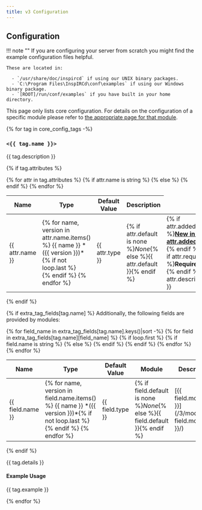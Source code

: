 ```yaml
---
title: v3 Configuration
---
```


## Configuration

!!! note ""
    If you are configuring your server from scratch you might find the example configuration files helpful.

    These are located in:

      - `/usr/share/doc/inspircd` if using our UNIX binary packages.
      - `C:\Program Files\InspIRCd\conf\examples` if using our Windows binary package.
      - `[ROOT]/run/conf/examples` if you have built in your home directory.

This page only lists core configuration. For details on the configuration of a specific module please refer to [the appropriate page for that module](/3/modules).

{% for tag in core_config_tags -%}
### `<{{ tag.name }}>`

{{ tag.description }}

{% if tag.attributes %}
<table markdown="1">
<thead>
<tr>
<th>Name</th>
<th>Type</th>
<th>Default Value</th>
<th>Description</th>
</tr>
</thead>
<tbody markdown="1">
{% for attr in tag.attributes %}
<tr markdown="1">
{% if attr.name is string %}
<td markdown="1">{{ attr.name }}</td>
{% else %}
<td markdown="1">
{% for name, version in attr.name.items() %}
{{ name }} *({{ version }})*{% if not loop.last %}<br>{% endif %}
{% endfor %}
</td>
{% endif %}
<td markdown="1">{{ attr.type }}</td>
<td markdown="1">{% if attr.default is none %}<em>None</em>{% else %}{{ attr.default }}{% endif %}</td>
<td markdown="1">{% if attr.added %}<a href="/{{ attr.added | first }}/change-log/#inspircd-{{ attr.added | replace(".", "") }}"><strong>New in v{{ attr.added }}!</strong></a> {% endif %}{% if attr.required %}<strong>Required!</strong> {% endif %}{{ attr.description }}</td>
</tr>
{% endfor %}
</tbody>
</table>
{% endif %}

{% if extra_tag_fields[tag.name] %}
Additionally, the following fields are provided by modules:

<table markdown="1">
<thead>
<tr>
<th>Name</th>
<th>Type</th>
<th>Default Value</th>
<th>Module</th>
<th>Description</th>
</tr>
</thead>
<tbody markdown="1">
{% for field_name in extra_tag_fields[tag.name].keys()|sort -%}
{% for field in extra_tag_fields[tag.name][field_name] %}
<tr markdown="1">
{% if loop.first %}
{% if field.name is string %}
<td markdown="1" rowspan="{{ loop.length }}">{{ field.name }}</td>
{% else %}
<td markdown="1" rowspan="{{ loop.length }}">
{% for name, version in field.name.items() %}
{{ name }} *({{ version }})*{% if not loop.last %}<br>{% endif %}
{% endfor %}
</td>
{% endif %}
<td markdown="1" rowspan="{{ loop.length }}">{{ field.type }}</td>
<td markdown="1" rowspan="{{ loop.length }}">{% if field.default is none %}<em>None</em>{% else %}{{ field.default }}{% endif %}</td>
{% endif %}
<td markdown="1">[{{ field.module }}](/3/modules/{{ field.module }}/)</td>
<td markdown="1">{% if field.required %}<strong>Required!</strong> {% endif %}{{ field.description }}</td>
</tr>
{% endfor %}
{% endfor %}
</tbody>
</table>
{% endif %}

{{ tag.details }}

#### Example Usage

{{ tag.example }}

{% endfor %}
